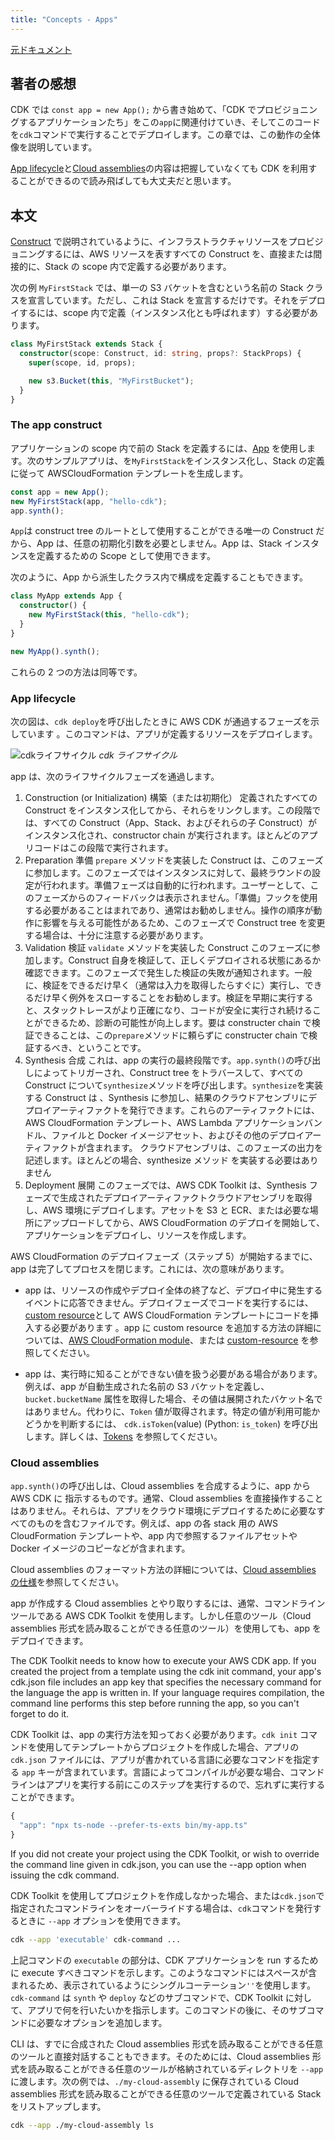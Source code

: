 ```yaml
---
title: "Concepts - Apps"
---
```


[元ドキュメント](https://docs.aws.amazon.com/cdk/v2/guide/apps.html)

## 著者の感想

CDK では `const app = new App();` から書き始めて、「CDK でプロビジョニングするアプリケーションたち」をこの`app`に関連付けていき、そしてこのコードを`cdk`コマンドで実行することでデプロイします。この章では、この動作の全体像を説明しています。

[App lifecycle](#app-lifecycle)と[Cloud assemblies](#cloud-assemblies)の内容は把握していなくても CDK を利用することができるので読み飛ばしても大丈夫だと思います。

## 本文

[Construct](./02-concepts-constructs) で説明されているように、インフラストラクチャリソースをプロビジョニングするには、AWS リソースを表すすべての Construct を、直接または間接的に、Stack の scope 内で定義する必要があります。

次の例 `MyFirstStack` では、単一の S3 バケットを含むという名前の Stack クラスを宣言しています。ただし、これは Stack を宣言するだけです。それをデプロイするには、scope 内で定義（インスタンス化とも呼ばれます）する必要があります。

```ts
class MyFirstStack extends Stack {
  constructor(scope: Construct, id: string, props?: StackProps) {
    super(scope, id, props);

    new s3.Bucket(this, "MyFirstBucket");
  }
}
```

### The app construct

アプリケーションの scope 内で前の Stack を定義するには、[App](https://docs.aws.amazon.com/cdk/api/v2/docs/aws-cdk-lib.App.html) を使用します。次のサンプルアプリは、を`MyFirstStack`をインスタンス化し、Stack の定義に従って AWSCloudFormation テンプレートを生成します。

```ts
const app = new App();
new MyFirstStack(app, "hello-cdk");
app.synth();
```

`App`は construct tree のルートとして使用することができる唯一の Construct だから、App は、任意の初期化引数を必要としません。App は、Stack インスタンスを定義するための Scope として使用できます。

次のように、App から派生したクラス内で構成を定義することもできます。

```ts
class MyApp extends App {
  constructor() {
    new MyFirstStack(this, "hello-cdk");
  }
}

new MyApp().synth();
```

これらの 2 つの方法は同等です。

### App lifecycle

次の図は、`cdk deploy`を呼び出したときに AWS CDK が通過するフェーズを示しています 。このコマンドは、アプリが定義するリソースをデプロイします。

![cdkライフサイクル](/images/book-aws-cdk-documentation-jp-lifecycle.png)
_cdk ライフサイクル_

app は、次のライフサイクルフェーズを通過します。

1. Construction (or Initialization) 構築（または初期化）
   定義されたすべての Construct をインスタンス化してから、それらをリンクします。この段階では、すべての Construct（App、Stack、およびそれらの子 Construct）がインスタンス化され、constructor chain が実行されます。ほとんどのアプリコードはこの段階で実行されます。
2. Preparation 準備
   `prepare` メソッドを実装した Construct は、このフェーズに参加します。このフェーズではインスタンスに対して、最終ラウンドの設定が行われます。準備フェーズは自動的に行われます。ユーザーとして、このフェーズからのフィードバックは表示されません。「準備」フックを使用する必要があることはまれであり、通常はお勧めしません。操作の順序が動作に影響を与える可能性があるため、このフェーズで Construct tree を変更する場合は、十分に注意する必要があります。
3. Validation 検証
   `validate` メソッドを実装した Construct このフェーズに参加します。Construct 自身を検証して、正しくデプロイされる状態にあるか確認できます。このフェーズで発生した検証の失敗が通知されます。一般に、検証をできるだけ早く（通常は入力を取得したらすぐに）実行し、できるだけ早く例外をスローすることをお勧めします。検証を早期に実行すると、スタックトレースがより正確になり、コードが安全に実行され続けることができるため、診断の可能性が向上します。要は constructer chain で検証できることは、この`prepare`メソッドに頼らずに constructer chain で検証するべき、ということです。
4. Synthesis 合成
   これは、app の実行の最終段階です。`app.synth()`の呼び出しによってトリガーされ、Construct tree をトラバースして、すべての Construct について`synthesize`メソッドを呼び出します。`synthesize`を実装する Construct は 、Synthesis に参加し、結果のクラウドアセンブリにデプロイアーティファクトを発行できます。これらのアーティファクトには、AWS CloudFormation テンプレート、AWS Lambda アプリケーションバンドル、ファイルと Docker イメージアセット、およびその他のデプロイアーティファクトが含まれます。 クラウドアセンブリは、このフェーズの出力を記述します。ほとんどの場合、synthesize メソッド を実装する必要はありません
5. Deployment 展開
   このフェーズでは、AWS CDK Toolkit は、Synthesis フェーズで生成されたデプロイアーティファクトクラウドアセンブリを取得し、AWS 環境にデプロイします。アセットを S3 と ECR、または必要な場所にアップロードしてから、AWS CloudFormation のデプロイを開始して、アプリケーションをデプロイし、リソースを作成します。

AWS CloudFormation のデプロイフェーズ（ステップ 5）が開始するまでに、app は完了してプロセスを閉じます。これには、次の意味があります。

- app は、リソースの作成やデプロイ全体の終了など、デプロイ中に発生するイベントに応答できません。デプロイフェーズでコードを実行するには、[custom resource](https://docs.aws.amazon.com/cdk/v2/guide/cfn_layer.html#cfn_layer_custom)として AWS CloudFormation テンプレートにコードを挿入する必要があります 。app に custom resource を追加する方法の詳細については、[AWS CloudFormation module](https://docs.aws.amazon.com/cdk/api/v2/docs/aws-cdk-lib.aws_cloudformation-readme.html)、または [custom-resource](https://github.com/aws-samples/aws-cdk-examples/tree/master/typescript/custom-resource/) を参照してください。

- app は、実行時に知ることができない値を扱う必要がある場合があります。例えば、app が自動生成された名前の S3 バケットを定義し、 `bucket.bucketName` 属性を取得した場合、その値は展開されたバケット名ではありません。代わりに、`Token` 値が取得されます。特定の値が利用可能かどうかを判断するには、 `cdk.isToken`(value) (Python: `is_token`) を呼び出します。詳しくは、[Tokens](./08-concepts-tokens) を参照してください。

### Cloud assemblies

`app.synth()`の呼び出しは、Cloud assemblies を合成するように、app から AWS CDK に 指示するものです。通常、Cloud assemblies を直接操作することはありません。それらは、アプリをクラウド環境にデプロイするために必要なすべてのものを含むファイルです。例えば、app の各 stack 用の AWS CloudFormation テンプレートや、app 内で参照するファイルアセットや Docker イメージのコピーなどが含まれます。

Cloud assemblies のフォーマット方法の詳細については、[Cloud assemblies の仕様](https://github.com/aws/aws-cdk/blob/master/design/cloud-assembly.md)を参照してください。

app が作成する Cloud assemblies とやり取りするには、通常、コマンドラインツールである AWS CDK Toolkit を使用します。しかし任意のツール（Cloud assemblies 形式を読み取ることができる任意のツール）を使用しても、app をデプロイできます。

The CDK Toolkit needs to know how to execute your AWS CDK app. If you created the project from a template using the cdk init command, your app's cdk.json file includes an app key that specifies the necessary command for the language the app is written in. If your language requires compilation, the command line performs this step before running the app, so you can't forget to do it.

CDK Toolkit は、app の実行方法を知っておく必要があります。`cdk init` コマンドを使用してテンプレートからプロジェクトを作成した場合、アプリの `cdk.json` ファイルには、アプリが書かれている言語に必要なコマンドを指定する `app` キーが含まれています。言語によってコンパイルが必要な場合、コマンドラインはアプリを実行する前にこのステップを実行するので、忘れずに実行することができます。

```ts
{
  "app": "npx ts-node --prefer-ts-exts bin/my-app.ts"
}
```

If you did not create your project using the CDK Toolkit, or wish to override the command line given in cdk.json, you can use the --app option when issuing the cdk command.

CDK Toolkit を使用してプロジェクトを作成しなかった場合、または`cdk.json`で指定されたコマンドラインをオーバーライドする場合は、`cdk`コマンドを発行するときに `--app` オプションを使用できます。

```sh
cdk --app 'executable' cdk-command ...
```

上記コマンドの `executable` の部分は、CDK アプリケーションを run するために execute すべきコマンドを示します。このようなコマンドにはスペースが含まれるため、表示されているようにシングルコーテーション`''`を使用します。`cdk-command` は `synth` や `deploy` などのサブコマンドで、CDK Toolkit に対して、アプリで何を行いたいかを指示します。このコマンドの後に、そのサブコマンドに必要なオプションを追加します。

CLI は、すでに合成された Cloud assemblies 形式を読み取ることができる任意のツールと直接対話することもできます。そのためには、Cloud assemblies 形式を読み取ることができる任意のツールが格納されているディレクトリを `--app` に渡します。次の例では、`./my-cloud-assembly` に保存されている Cloud assemblies 形式を読み取ることができる任意のツールで定義されている Stack をリストアップします。

```sh
cdk --app ./my-cloud-assembly ls
```
